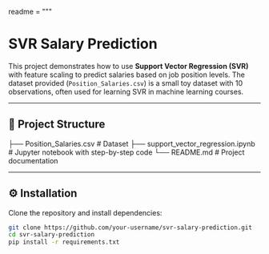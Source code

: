 readme = """
# SVR Salary Prediction

This project demonstrates how to use **Support Vector Regression (SVR)** with feature scaling to predict salaries based on job position levels. The dataset provided (`Position_Salaries.csv`) is a small toy dataset with 10 observations, often used for learning SVR in machine learning courses.

---

## 📂 Project Structure
├── Position_Salaries.csv # Dataset
├── support_vector_regression.ipynb # Jupyter notebook with step-by-step code
└── README.md # Project documentation


---

## ⚙️ Installation

Clone the repository and install dependencies:

```bash
git clone https://github.com/your-username/svr-salary-prediction.git
cd svr-salary-prediction
pip install -r requirements.txt
